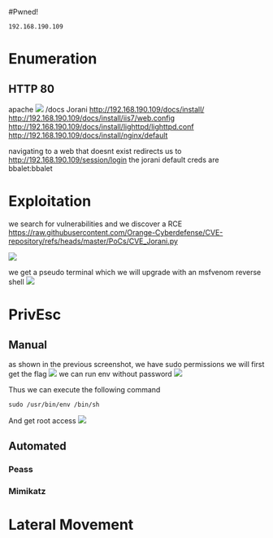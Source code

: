 #Pwned! 
```IP
192.168.190.109
```
# Enumeration

## HTTP 80
apache
![](https://github.com/bipbopbup/writeups/blob/main/Media/Pasted%20image%2020241206180053.png?raw=true)
/docs
Jorani
http://192.168.190.109/docs/install/
http://192.168.190.109/docs/install/iis7/web.config
http://192.168.190.109/docs/install/lighttpd/lighttpd.conf
http://192.168.190.109/docs/install/nginx/default

navigating to a web that doesnt exist redirects us to http://192.168.190.109/session/login
the jorani default creds are bbalet:bbalet


# Exploitation

we search for vulnerabilities and we discover a RCE 
https://raw.githubusercontent.com/Orange-Cyberdefense/CVE-repository/refs/heads/master/PoCs/CVE_Jorani.py

![](https://github.com/bipbopbup/writeups/blob/main/Media/Pasted%20image%2020241206181141.png?raw=true)

we get a pseudo terminal which we will upgrade with an msfvenom reverse shell
![](https://github.com/bipbopbup/writeups/blob/main/Media/Pasted%20image%2020241206181416.png?raw=true)

# PrivEsc

## Manual
as shown in the previous screenshot, we have sudo permissions
we will first get the flag
![](https://github.com/bipbopbup/writeups/blob/main/Media/Pasted%20image%2020241206181504.png?raw=true)
we can run env without password
![](https://github.com/bipbopbup/writeups/blob/main/Media/Pasted%20image%2020241206181618.png?raw=true)

Thus we can execute the following command
```
sudo /usr/bin/env /bin/sh
```
And get root access
![](https://github.com/bipbopbup/writeups/blob/main/Media/Pasted%20image%2020241206181735.png?raw=true)
## Automated

### Peass
### Mimikatz

# Lateral Movement

